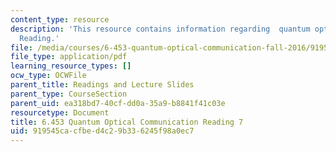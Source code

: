 ```yaml
---
content_type: resource
description: 'This resource contains information regarding  quantum optical communication:
  Reading.'
file: /media/courses/6-453-quantum-optical-communication-fall-2016/919545cacfbed4c29b336245f98a0ec7_MIT6_453F16_Lect7_Notes.pdf
file_type: application/pdf
learning_resource_types: []
ocw_type: OCWFile
parent_title: Readings and Lecture Slides
parent_type: CourseSection
parent_uid: ea318bd7-40cf-dd0a-35a9-b8841f41c03e
resourcetype: Document
title: 6.453 Quantum Optical Communication Reading 7
uid: 919545ca-cfbe-d4c2-9b33-6245f98a0ec7
---
```

